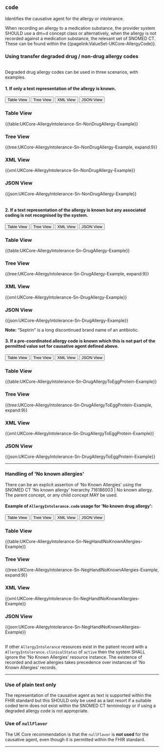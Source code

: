 ## `code`

Identifies the causative agent for the allergy or intolerance.

When recording an allergy to a medication substance, the provider system SHOULD use a dm+d concept class or alternatively, when the allergy is not recorded against a medication substance, the relevant set of SNOMED CT. These can be found within the {{pagelink:ValueSet-UKCore-AllergyCode}}.

### Using transfer degraded drug / non-drug allergy codes
<br>
Degraded drug allergy codes can be used in three scenarios, with examples.
<br>

#### 1. If only a text representation of the allergy is known. 

<div>
<div class="tab">
 <button class="tablinks active" onclick="openTab(event, 'Table View')">Table View</button>
 <button class="tablinks" onclick="openTab(event, 'Tree View')">Tree View</button>
  <button class="tablinks" onclick="openTab(event, 'XML View')">XML View</button>
  <button class="tablinks" onclick="openTab(event, 'JSON View')">JSON View</button>
</div>

<div id="Table View" class="tabcontent" style="display:block">
  <h3>Table View</h3>
{{table:UKCore-AllergyIntolerance-Sn-NonDrugAllergy-Example}}
</div>

<div id="Tree View" class="tabcontent">
  <h3>Tree View</h3>
{{tree:UKCore-AllergyIntolerance-Sn-NonDrugAllergy-Example, expand:9}}
</div>

<div id="XML View" class="tabcontent">
  <h3>XML View</h3>
{{xml:UKCore-AllergyIntolerance-Sn-NonDrugAllergy-Example}}
</div>

<div id="JSON View" class="tabcontent">
  <h3>JSON View</h3>
{{json:UKCore-AllergyIntolerance-Sn-NonDrugAllergy-Example}}
</div>
</div>
<br>

#### 2. If a text representation of the allergy is known but any associated coding is not recognised by the system.

<div>
<div class="tab">
 <button class="tablinks active" onclick="openTab(event, 'Table View')">Table View</button>
 <button class="tablinks" onclick="openTab(event, 'Tree View')">Tree View</button>
 <button class="tablinks" onclick="openTab(event, 'XML View')">XML View</button>
 <button class="tablinks" onclick="openTab(event, 'JSON View')">JSON View</button>
</div>

<div id="Table View" class="tabcontent" style="display:block">
  <h3>Table View</h3>
{{table:UKCore-AllergyIntolerance-Sn-DrugAllergy-Example}}
</div>

<div id="Tree View" class="tabcontent">
  <h3>Tree View</h3>
{{tree:UKCore-AllergyIntolerance-Sn-DrugAllergy-Example, expand:9}}
</div>

<div id="XML View" class="tabcontent">
  <h3>XML View</h3>
{{xml:UKCore-AllergyIntolerance-Sn-DrugAllergy-Example}}
</div>

<div id="JSON View" class="tabcontent">
  <h3>JSON View</h3>
{{json:UKCore-AllergyIntolerance-Sn-DrugAllergy-Example}}
</div>
</div>

**Note:** “Septrin” is a long discontinued brand name of an antibiotic.


#### 3. If a pre-coordinated allergy code is known which this is not part of the permitted value set for causative agent defined above.

<div>
<div class="tab">
 <button class="tablinks active" onclick="openTab(event, 'Table View')">Table View</button>
 <button class="tablinks" onclick="openTab(event, 'Tree View')">Tree View</button>
 <button class="tablinks" onclick="openTab(event, 'XML View')">XML View</button>
 <button class="tablinks" onclick="openTab(event, 'JSON View')">JSON View</button>
</div>

<div id="Table View" class="tabcontent" style="display:block">
  <h3>Table View</h3>
{{table:UKCore-AllergyIntolerance-Sn-DrugAllergyToEggProtein-Example}}
</div>

<div id="Tree View" class="tabcontent">
  <h3>Tree View</h3>
{{tree:UKCore-AllergyIntolerance-Sn-DrugAllergyToEggProtein-Example, expand:9}}
</div>

<div id="XML View" class="tabcontent">
  <h3>XML View</h3>
{{xml:UKCore-AllergyIntolerance-Sn-DrugAllergyToEggProtein-Example}}
</div>

<div id="JSON View" class="tabcontent">
  <h3>JSON View</h3>
{{json:UKCore-AllergyIntolerance-Sn-DrugAllergyToEggProtein-Example}}
</div>
</div>

---

### Handling of 'No known allergies'

There can be an explicit assertion of ‘No Known Allergies’ using the SNOMED CT 'No known allergy' hierarchy 716186003 | No known allergy.  The parent concept, or any child concept MAY be used.

#### Example of `AllergyIntolerance.code` usage for 'No known drug allergy':

<div>
<div class="tab">
 <button class="tablinks active" onclick="openTab(event, 'Table View')">Table View</button>
 <button class="tablinks" onclick="openTab(event, 'Tree View')">Tree View</button>
 <button class="tablinks" onclick="openTab(event, 'XML View')">XML View</button>
 <button class="tablinks" onclick="openTab(event, 'JSON View')">JSON View</button>
</div>

<div id="Table View" class="tabcontent" style="display:block">
  <h3>Table View</h3>
{{table:UKCore-AllergyIntolerance-Sn-NegHandlNoKnownAllergies-Example}}
</div>

<div id="Tree View" class="tabcontent">
  <h3>Tree View</h3>
{{tree:UKCore-AllergyIntolerance-Sn-NegHandlNoKnownAllergies-Example, expand:9}}
</div>

<div id="XML View" class="tabcontent">
  <h3>XML View</h3>
{{xml:UKCore-AllergyIntolerance-Sn-NegHandlNoKnownAllergies-Example}}
</div>

<div id="JSON View" class="tabcontent">
  <h3>JSON View</h3>
{{json:UKCore-AllergyIntolerance-Sn-NegHandlNoKnownAllergies-Example}}
</div>
</div>
<br>

If other `AllergyIntolerance` resources exist in the patient record with a `AllergyIntolerance.clinicalStatus` of `active` then the system SHALL ignore the 'No Known Allergies' resource instance. The existence of recorded and active allergies takes precedence over instances of 'No Known Allergies' records.

---

### Use of plain text only 

The representation of the causative agent as text is supported within the FHIR standard but this SHOULD only be used as a last resort if a suitable coded term does not exist within the SNOMED CT terminology or if using a degraded allergy code is not appropriate.

### Use of `nullFlavor`

The UK Core recommendation is that the `nullFlavor` is **not used** for the causative agent, even though it is permitted within the FHIR standard.

---
